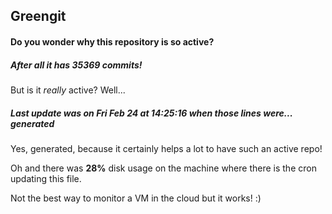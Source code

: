 ## Greengit

#### Do you wonder why this repository is so active?

##### After all it has 35369 commits!

But is it *really* active? Well...

##### Last update was on Fri Feb 24 at 14:25:16 when those lines were... generated

Yes, generated, because it certainly helps a lot to have such an active repo!

Oh and there was **28%** disk usage on the machine
where there is the cron updating this file.

Not the best way to monitor a VM in the cloud but it works! :)
